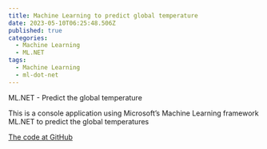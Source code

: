 ```yaml
---
title: Machine Learning to predict global temperature
date: 2023-05-10T06:25:48.506Z
published: true
categories:
  - Machine Learning
  - ML.NET
tags:
  - Machine Learning
  - ml-dot-net
---
```



ML.NET - Predict the global temperature

This is a console application using Microsoft’s Machine Learning framework ML.NET to predict the global temperatures

<a href="https://github.com/persteenolsen/GlobalTemperatureML" target="_blank">The code at GitHub</a>




